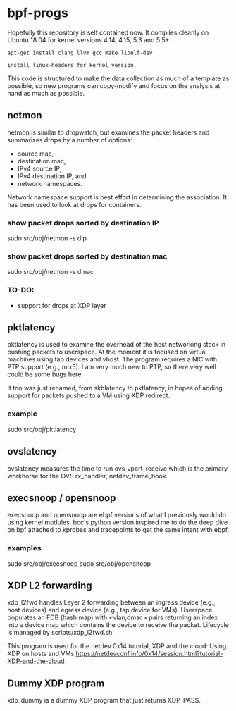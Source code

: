 # bpf-progs

Hopefully this repository is self contained now. It compiles cleanly on Ubuntu
18.04 for kernel versions 4.14, 4.15, 5.3 and 5.5+.
```
apt-get install clang llvm gcc make libelf-dev

install linux-headers for kernel version.
```
This code is structured to make the data collection as much of a template
as possible, so new programs can copy-modify and focus on the analysis at
hand as much as possible.

## netmon

netmon is similar to dropwatch, but examines the packet headers and summarizes
drops by a number of options:
- source mac,
- destination mac,
- IPv4 source IP,
- IPv4 destination IP, and
- network namespaces.

Network namespace support is best effort in determining the association. It has
been used to look at drops for containers.

### show packet drops sorted by destination IP
sudo src/obj/netmon -s dip

### show packet drops sorted by destination mac
sudo src/obj/netmon -s dmac

### TO-DO:
- support for drops at XDP layer
 
## pktlatency

pktlatency is used to examine the overhead of the host networking stack in
pushing packets to userspace. At the moment it is focused on virtual machines
using tap devices and vhost. The program requires a NIC with PTP support
(e.g., mlx5). I am very much new to PTP, so there very well could be some
bugs here.

It too was just renamed, from skblatency to pktlatency, in hopes of adding
support for packets pushed to a VM using XDP redirect.

### example
sudo src/obj/pktlatency

## ovslatency

ovslatency measures the time to run ovs\_vport\_receive which is the primary
workhorse for the OVS rx\_handler, netdev\_frame\_hook.

## execsnoop / opensnoop

execsnoop and opensnoop are ebpf versions of what I previously would do using
kernel modules. bcc's python version inspired me to do the deep dive on bpf
attached to kprobes and tracepoints to get the same intent with ebpf.

### examples
sudo src/obj/execsnoop
sudo src/obj/opensnoop

## XDP L2 forwarding

xdp\_l2fwd handles Layer 2 forwarding between an ingress device (e.g., host
devices) and egress device (e.g., tap device for VMs). Userspace populates
an FDB (hash map) with \<vlan,dmac> pairs returning an index into a device
map which contains the device to receive the packet. Lifecycle is managed by
scripts/xdp\_l2fwd.sh.

This program is used for the netdev 0x14 tutorial, XDP and the cloud: Using
XDP on hosts and VMs https://netdevconf.info/0x14/session.html?tutorial-XDP-and-the-cloud

## Dummy XDP program

xdp\_dummy is a dummy XDP program that just returns XDP\_PASS.
